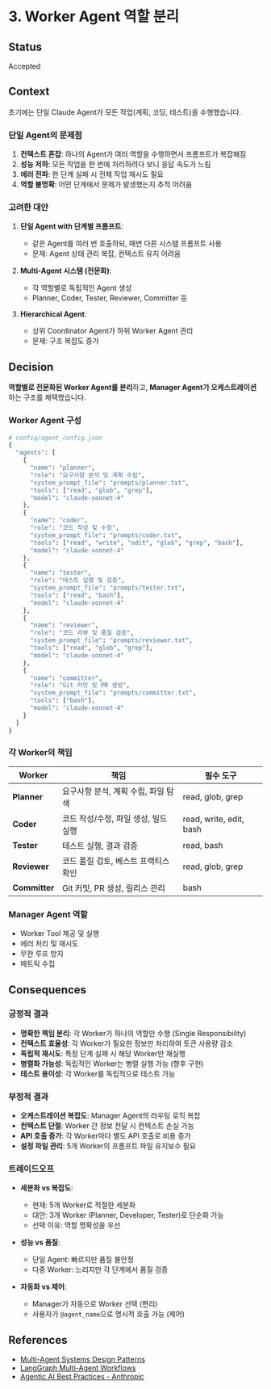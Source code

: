 # 3. Worker Agent 역할 분리

## Status

Accepted

## Context

초기에는 단일 Claude Agent가 모든 작업(계획, 코딩, 테스트)을 수행했습니다.

### 단일 Agent의 문제점

1. **컨텍스트 혼잡**: 하나의 Agent가 여러 역할을 수행하면서 프롬프트가 복잡해짐
2. **성능 저하**: 모든 작업을 한 번에 처리하려다 보니 응답 속도가 느림
3. **에러 전파**: 한 단계 실패 시 전체 작업 재시도 필요
4. **역할 불명확**: 어떤 단계에서 문제가 발생했는지 추적 어려움

### 고려한 대안

1. **단일 Agent with 단계별 프롬프트**:
   - 같은 Agent를 여러 번 호출하되, 매번 다른 시스템 프롬프트 사용
   - 문제: Agent 상태 관리 복잡, 컨텍스트 유지 어려움

2. **Multi-Agent 시스템 (전문화)**:
   - 각 역할별로 독립적인 Agent 생성
   - Planner, Coder, Tester, Reviewer, Committer 등

3. **Hierarchical Agent**:
   - 상위 Coordinator Agent가 하위 Worker Agent 관리
   - 문제: 구조 복잡도 증가

## Decision

**역할별로 전문화된 Worker Agent를 분리**하고, **Manager Agent가 오케스트레이션**하는 구조를 채택했습니다.

### Worker Agent 구성

```python
# config/agent_config.json
{
  "agents": [
    {
      "name": "planner",
      "role": "요구사항 분석 및 계획 수립",
      "system_prompt_file": "prompts/planner.txt",
      "tools": ["read", "glob", "grep"],
      "model": "claude-sonnet-4"
    },
    {
      "name": "coder",
      "role": "코드 작성 및 수정",
      "system_prompt_file": "prompts/coder.txt",
      "tools": ["read", "write", "edit", "glob", "grep", "bash"],
      "model": "claude-sonnet-4"
    },
    {
      "name": "tester",
      "role": "테스트 실행 및 검증",
      "system_prompt_file": "prompts/tester.txt",
      "tools": ["read", "bash"],
      "model": "claude-sonnet-4"
    },
    {
      "name": "reviewer",
      "role": "코드 리뷰 및 품질 검증",
      "system_prompt_file": "prompts/reviewer.txt",
      "tools": ["read", "glob", "grep"],
      "model": "claude-sonnet-4"
    },
    {
      "name": "committer",
      "role": "Git 커밋 및 PR 생성",
      "system_prompt_file": "prompts/committer.txt",
      "tools": ["bash"],
      "model": "claude-sonnet-4"
    }
  ]
}
```

### 각 Worker의 책임

| Worker | 책임 | 필수 도구 |
|--------|------|----------|
| **Planner** | 요구사항 분석, 계획 수립, 파일 탐색 | read, glob, grep |
| **Coder** | 코드 작성/수정, 파일 생성, 빌드 실행 | read, write, edit, bash |
| **Tester** | 테스트 실행, 결과 검증 | read, bash |
| **Reviewer** | 코드 품질 검토, 베스트 프랙티스 확인 | read, glob, grep |
| **Committer** | Git 커밋, PR 생성, 릴리스 관리 | bash |

### Manager Agent 역할

- Worker Tool 제공 및 실행
- 에러 처리 및 재시도
- 무한 루프 방지
- 메트릭 수집

## Consequences

### 긍정적 결과

- **명확한 책임 분리**: 각 Worker가 하나의 역할만 수행 (Single Responsibility)
- **컨텍스트 효율성**: 각 Worker가 필요한 정보만 처리하여 토큰 사용량 감소
- **독립적 재시도**: 특정 단계 실패 시 해당 Worker만 재실행
- **병렬화 가능성**: 독립적인 Worker는 병렬 실행 가능 (향후 구현)
- **테스트 용이성**: 각 Worker를 독립적으로 테스트 가능

### 부정적 결과

- **오케스트레이션 복잡도**: Manager Agent의 라우팅 로직 복잡
- **컨텍스트 단절**: Worker 간 정보 전달 시 컨텍스트 손실 가능
- **API 호출 증가**: 각 Worker마다 별도 API 호출로 비용 증가
- **설정 파일 관리**: 5개 Worker의 프롬프트 파일 유지보수 필요

### 트레이드오프

- **세분화 vs 복잡도**:
  - 현재: 5개 Worker로 적절한 세분화
  - 대안: 3개 Worker (Planner, Developer, Tester)로 단순화 가능
  - 선택 이유: 역할 명확성을 우선

- **성능 vs 품질**:
  - 단일 Agent: 빠르지만 품질 불안정
  - 다중 Worker: 느리지만 각 단계에서 품질 검증

- **자동화 vs 제어**:
  - Manager가 자동으로 Worker 선택 (편리)
  - 사용자가 `@agent_name`으로 명시적 호출 가능 (제어)

## References

- [Multi-Agent Systems Design Patterns](https://microsoft.github.io/autogen/docs/tutorial/introduction)
- [LangGraph Multi-Agent Workflows](https://python.langchain.com/docs/langgraph)
- [Agentic AI Best Practices - Anthropic](https://docs.anthropic.com/claude/docs/agentic-ai)
